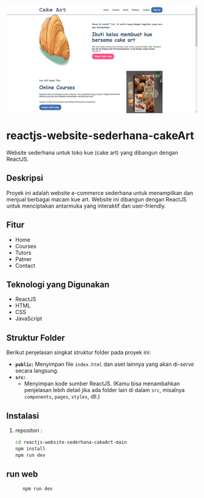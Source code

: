 
![logo](https://github.com/alvinsidiq/reactjs-website-sederhana-cakeArt-main/blob/main/public/Screenshot%20(80).png)


# reactjs-website-sederhana-cakeArt

Website sederhana untuk toko kue (cake art) yang dibangun dengan ReactJS.



## Deskripsi

Proyek ini adalah website  e-commerce  sederhana  untuk  menampilkan  dan  menjual  berbagai  macam  kue  art.  Website  ini  dibangun  dengan  ReactJS  untuk  menciptakan  antarmuka  yang  interaktif  dan  user-friendly.

## Fitur

* Home
* Courses
* Tutors
* Patner
* Contact

## Teknologi yang Digunakan

* ReactJS
* HTML
* CSS
* JavaScript

## Struktur Folder

Berikut penjelasan singkat struktur folder pada proyek ini:

* **`public`:**  Menyimpan  file  `index.html`  dan  aset  lainnya  yang  akan  di-*serve*  secara  langsung.
* **`src`:**
    * Menyimpan  kode  sumber  ReactJS.  (Kamu  bisa  menambahkan  penjelasan  lebih  detail  jika  ada  folder  lain  di  dalam  `src`,  misalnya  `components`,  `pages`,  `styles`,  dll.)

## Instalasi

1. repositori :
   ```bash
   cd reactjs-website-sederhana-cakeArt-main
   npm install
   npm run dev
   ```
   
## run web
```bash
      npm run dev
   ```




   

